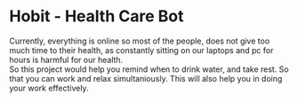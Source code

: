 # Hobit - Health Care Bot

Currently, everything is online so most of the people, does not give too much time to their health, as constantly sitting on our laptops and pc for hours is harmful for our health.  
So this project would help you remind when to drink water, and take rest. So that you can work and relax simultaniously. This will also help you in doing your work effectively.
